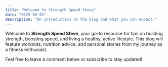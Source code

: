 ```yaml
---
title: "Welcome to Strength Speed Steve"
date: "2025-08-03"
description: "An introduction to the blog and what you can expect."
---
```


Welcome to **Strength Speed Steve**, your go-to resource for tips on building strength, boosting speed, and living a healthy, active lifestyle. This blog will feature workouts, nutrition advice, and personal stories from my journey as a fitness enthusiast.

Feel free to leave a comment below or subscribe to stay updated!
